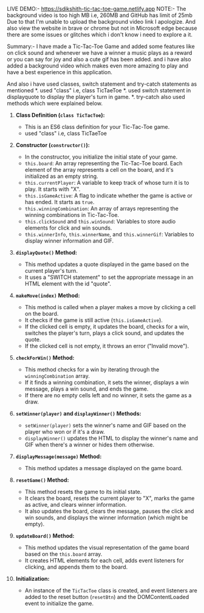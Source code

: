 LIVE DEMO:- https://sdikshith-tic-tac-toe-game.netlify.app
NOTE:- The background video is too high MB i.e, 260MB and GitHub has limit of 25mb Due to that I'm unable to upload the background video link I apologize. And also view the website in brave or chrome but not in 
       Microsoft edge because there are some issues or glitches which i don't know i need to explore a it.

Summary:- I have made a Tic-Tac-Toe Game and added some features like on click sound and whenever we have a winner a music plays as a reward or you can say for joy and also a cute gif has been added. and i have also added a background video which makes even more amazing to play and have a best experience in this application.

And also i have used classes, switch statement and try-catch statements as mentioned
*. used "class" i.e, class TicTaeToe
*. used switch statement in displayquote to display the player's turn in game.
*. try-catch also used methods which were explained below.

1. **Class Definition (`class TicTacToe`):**
   - This is an ES6 class definition for your Tic-Tac-Toe game.
   - used "class" i.e, class TicTaeToe

2. **Constructor (`constructor()`):**
   - In the constructor, you initialize the initial state of your game.
   - `this.board`: An array representing the Tic-Tac-Toe board. Each element of the array represents a cell on the board, and it's initialized as an empty string.
   - `this.currentPlayer`: A variable to keep track of whose turn it is to play. It starts with "X".
   - `this.isGameActive`: A flag to indicate whether the game is active or has ended. It starts as `true`.
   - `this.winningCombination`: An array of arrays representing the winning combinations in Tic-Tac-Toe.
   - `this.clickSound` and `this.winSound`: Variables to store audio elements for click and win sounds.
   - `this.winnerInfo`, `this.winnerName`, and `this.winnerGif`: Variables to display winner information and GIF.

3. **`displayQuote()` Method:**
   - This method updates a quote displayed in the game based on the current player's turn.
   - It uses a "SWITCH statement" to set the appropriate message in an HTML element with the id "quote".

4. **`makeMove(index)` Method:**
   - This method is called when a player makes a move by clicking a cell on the board.
   - It checks if the game is still active (`this.isGameActive`).
   - If the clicked cell is empty, it updates the board, checks for a win, switches the player's turn, plays a click sound, and updates the quote.
   - If the clicked cell is not empty, it throws an error ("Invalid move").

5. **`checkForWin()` Method:**
   - This method checks for a win by iterating through the `winningCombination` array.
   - If it finds a winning combination, it sets the winner, displays a win message, plays a win sound, and ends the game.
   - If there are no empty cells left and no winner, it sets the game as a draw.

6. **`setWinner(player)` and `displayWinner()` Methods:**
   - `setWinner(player)` sets the winner's name and GIF based on the player who won or if it's a draw.
   - `displayWinner()` updates the HTML to display the winner's name and GIF when there's a winner or hides them otherwise.

7. **`displayMessage(message)` Method:**
   - This method updates a message displayed on the game board.

8. **`resetGame()` Method:**
   - This method resets the game to its initial state.
   - It clears the board, resets the current player to "X", marks the game as active, and clears winner information.
   - It also updates the board, clears the message, pauses the click and win sounds, and displays the winner information (which might be empty).

9. **`updateBoard()` Method:**
   - This method updates the visual representation of the game board based on the `this.board` array.
   - It creates HTML elements for each cell, adds event listeners for clicking, and appends them to the board.

10. **Initialization:**
    - An instance of the `TicTacToe` class is created, and event listeners are added to the reset button (`resetBtn`) and the DOMContentLoaded event to initialize the game.

